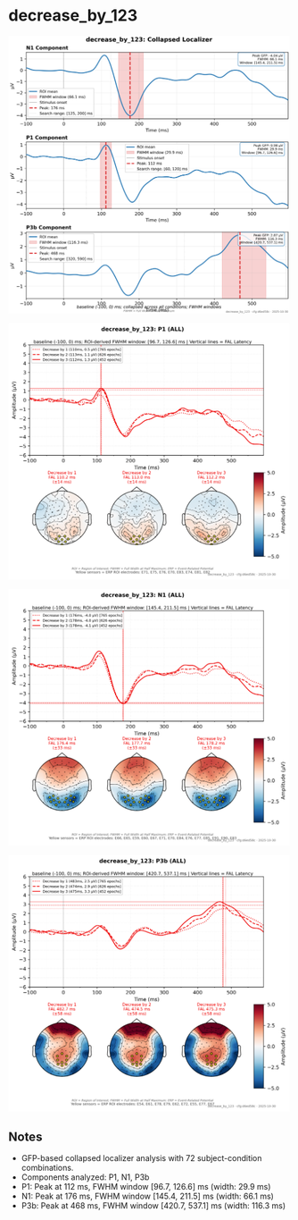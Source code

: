 # decrease_by_123

![figure](docs/assets/plots/decrease_by_123/decrease_by_123-collapsed_localizer.png)

![figure](docs/assets/plots/decrease_by_123/decrease_by_123-P1.png)

![figure](docs/assets/plots/decrease_by_123/decrease_by_123-N1.png)

![figure](docs/assets/plots/decrease_by_123/decrease_by_123-P3b.png)


## Notes

- GFP-based collapsed localizer analysis with 72 subject-condition combinations.
- Components analyzed: P1, N1, P3b
- P1: Peak at 112 ms, FWHM window [96.7, 126.6] ms (width: 29.9 ms)
- N1: Peak at 176 ms, FWHM window [145.4, 211.5] ms (width: 66.1 ms)
- P3b: Peak at 468 ms, FWHM window [420.7, 537.1] ms (width: 116.3 ms)
